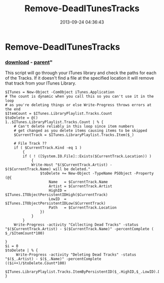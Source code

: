 ﻿---
pid:            4486
parent:         595
children:       
poster:         John Clark
title:          Remove-DeadITunesTracks
date:           2013-09-24 04:36:43
format:         posh
---

# Remove-DeadITunesTracks

### [download](4486.ps1) - [parent](595.md)"

This script will go through your ITunes library and check the paths for each of the Tracks. If it doesn't find a file at the specified location it will remove that track from your ITunes Library. 

```posh
$ITunes = New-Object -ComObject iTunes.Application
# The count is dynamic when you call this so you can't use it in the loop
# as you're deleting things or else Write-Progress throws errors at the end
$ItemCount = $ITunes.LibraryPlaylist.Tracks.Count 
$toDelete = @()
1..$ITunes.LibraryPlaylist.Tracks.Count | % {
    # Can't delete reliably in this loop since item numbers
    # get changed as you delete items causing items to be skipped
	$CurrentTrack = $ITunes.LibraryPlaylist.Tracks.Item($_)

	# File Track ??
	if ( $CurrentTrack.Kind -eq 1 )
		{
		if ( ! ([System.IO.File]::Exists($CurrentTrack.Location)) ) 
			{
			Write-Host "$($CurrentTrack.Artist) - $($CurrentTrack.Name) will be deleted."
			    $toDelete += New-Object -TypeName PSObject -Property (@{
                    Name   = $CurrentTrack.Name
                    Artist = $CurrentTrack.Artist
                    HighID = $ITunes.ITObjectPersistentIDHigh($CurrentTrack)
                    LowID  = $ITunes.ITObjectPersistentIDLow($CurrentTrack)
                    Path   = $CurrentTrack.Location
                })
			}
		}
	Write-Progress -activity "Collecting Dead Tracks" -status "$($CurrentTrack.Artist) - $($CurrentTrack.Name)" -percentComplete ( $_/$ItemCount*100)

}
$i = 0
$toDelete | % {
     Write-Progress -activity "Deleting Dead Tracks" -status "$($_.Artist) - $($_.Name)" -percentComplete (($i++)/$toDelete.Count*100)
     $ITunes.LibraryPlaylist.Tracks.ItemByPersistentID($_.HighID,$_.LowID).Delete()
}
```
